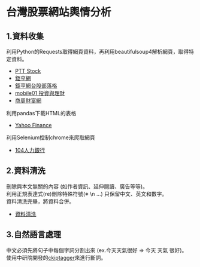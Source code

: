 # 台灣股票網站輿情分析

## 1.資料收集
利用Python的Requests取得網頁資料，再利用beautifulsoup4解析網頁，取得特定資料。
* [PTT Stock](https://github.com/KangChungLin/Public-Opinion-Analysis/blob/master/ptt_stock.ipynb)
* [鉅亨網](https://github.com/KangChungLin/Public-Opinion-Analysis/blob/master/gihun.ipynb)
* [鉅亨網台股部落格](https://github.com/KangChungLin/Public-Opinion-Analysis/blob/master/gihun_blog.ipynb)
* [mobile01 投資與理財](https://github.com/KangChungLin/Public-Opinion-Analysis/blob/master/gihun_blog.ipynb)
* [商周財富網](https://github.com/KangChungLin/Public-Opinion-Analysis/blob/master/businessweekly.ipynb)

利用pandas下載HTML的表格
* [Yahoo Finance](https://github.com/KangChungLin/Public-Opinion-Analysis/blob/master/stock_price.ipynb)

利用Selenium控制chrome來爬取網頁
* [104人力銀行](https://github.com/KangChungLin/Public-Opinion-Analysis/blob/master/JobBank.ipynb)

## 2.資料清洗
刪除與本文無關的內容 (如作者資訊、延伸閱讀、廣告等等)。\
利用正規表達式(re)刪除特殊符號(※ \\n ...) 只保留中文、英文和數字。\
資料清洗完畢，將資料合併。
* [資料清洗](https://github.com/KangChungLin/Public-Opinion-Analysis/blob/master/clean%26combine.ipynb)

## 3.自然語言處理
中文必須先將句子中每個字詞分割出來 (ex.今天天氣很好 => 今天 天氣 很好)。\
使用中研院開發的[ckiptagger](https://github.com/ckiplab/ckiptagger)來進行斷詞。
